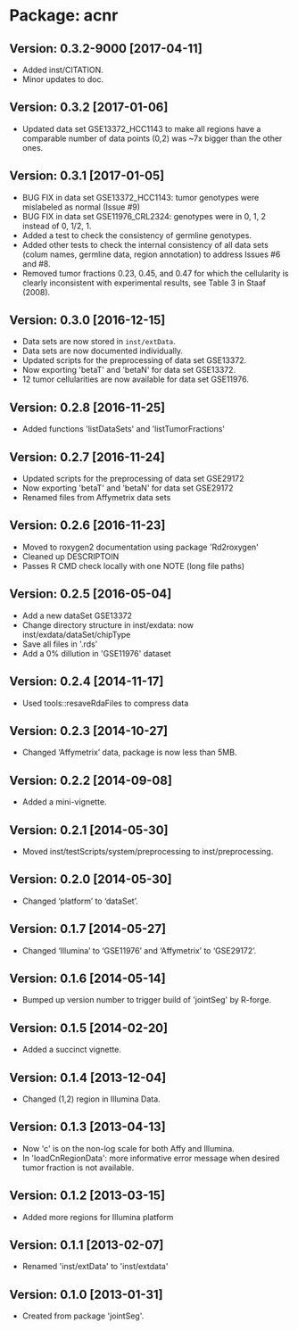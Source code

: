 # Package: acnr

## Version: 0.3.2-9000 [2017-04-11]

* Added inst/CITATION.
* Minor updates to doc.

## Version: 0.3.2 [2017-01-06]

* Updated data set GSE13372_HCC1143 to make all regions have a comparable number of data points (0,2) was ~7x bigger than the other ones.

## Version: 0.3.1 [2017-01-05]

* BUG FIX in data set GSE13372_HCC1143: tumor genotypes were mislabeled as normal (Issue #9)
* BUG FIX in data set GSE11976_CRL2324: genotypes were in 0, 1, 2 instead of 0, 1/2, 1.
* Added a test to check the consistency of germline genotypes.
* Added other tests to check the internal consistency of all data sets (colum names, germline data, region annotation) to address Issues #6 and #8.
* Removed tumor fractions 0.23, 0.45, and 0.47 for which the cellularity is clearly inconsistent with experimental results, see Table 3 in Staaf (2008).


## Version: 0.3.0 [2016-12-15]

* Data sets are now stored in `inst/extData`.
* Data sets are now documented individually.
* Updated scripts for the preprocessing of data set GSE13372.
* Now exporting 'betaT' and 'betaN' for data set GSE13372.
* 12 tumor cellularities are now available for data set GSE11976.

## Version: 0.2.8 [2016-11-25]

* Added functions 'listDataSets' and 'listTumorFractions'

## Version: 0.2.7 [2016-11-24]

* Updated scripts for the preprocessing of data set GSE29172
* Now exporting 'betaT' and 'betaN' for data set GSE29172
* Renamed files from Affymetrix data sets

## Version: 0.2.6 [2016-11-23]

* Moved to roxygen2 documentation using package 'Rd2roxygen'
* Cleaned up DESCRIPTOIN
* Passes R CMD check locally with one NOTE (long file paths)

## Version: 0.2.5 [2016-05-04]

* Add a new dataSet GSE13372
* Change directory structure in inst/exdata: now inst/exdata/dataSet/chipType
* Save all files in '.rds'
* Add a 0% dillution in 'GSE11976' dataset

## Version: 0.2.4 [2014-11-17]

* Used tools::resaveRdaFiles to compress data

## Version: 0.2.3 [2014-10-27]

* Changed ‘Affymetrix’ data, package is now less than 5MB.

## Version: 0.2.2 [2014-09-08]

* Added a mini-vignette.

## Version: 0.2.1 [2014-05-30]

* Moved inst/testScripts/system/preprocessing to inst/preprocessing.

## Version: 0.2.0 [2014-05-30]

* Changed ‘platform’ to ‘dataSet’.

## Version: 0.1.7 [2014-05-27]

* Changed ‘Illumina’ to ‘GSE11976’ and ‘Affymetrix’ to ‘GSE29172’.

## Version: 0.1.6 [2014-05-14]

* Bumped up version number to trigger build of 'jointSeg' by R-forge.

## Version: 0.1.5 [2014-02-20]

* Added a succinct vignette.

## Version: 0.1.4 [2013-12-04]

* Changed (1,2) region in Illumina Data.

## Version: 0.1.3 [2013-04-13]

* Now 'c' is on the non-log scale for both Affy and Illumina.
* In 'loadCnRegionData': more informative error message when desired
tumor fraction is not available.

## Version: 0.1.2 [2013-03-15]

* Added more regions for Illumina platform

## Version: 0.1.1 [2013-02-07]

* Renamed 'inst/extData' to 'inst/extdata'

## Version: 0.1.0 [2013-01-31]

* Created from package 'jointSeg'.
